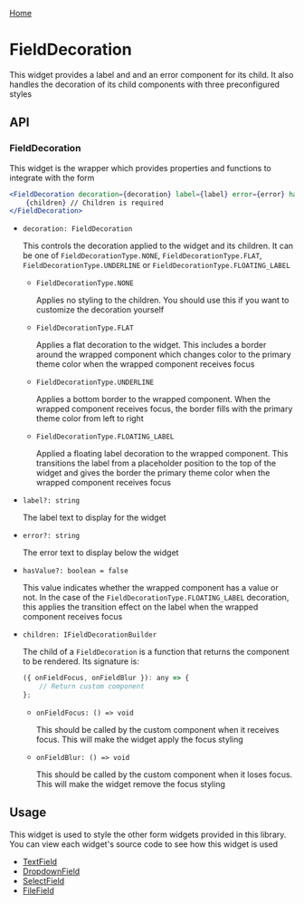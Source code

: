 [Home](../README.md)

# FieldDecoration

This widget provides a label and and an error component for its child. It also handles the
decoration of its child components with three preconfigured styles

## API

### FieldDecoration

This widget is the wrapper which provides properties and functions to integrate with the form

```jsx
<FieldDecoration decoration={decoration} label={label} error={error} hasValue={hasValue}>
    {children} // Children is required
</FieldDecoration>
```

-   `decoration: FieldDecoration`

    This controls the decoration applied to the widget and its children. It can be one of
    `FieldDecorationType.NONE`, `FieldDecorationType.FLAT`, `FieldDecorationType.UNDERLINE` or
    `FieldDecorationType.FLOATING_LABEL`

    -   `FieldDecorationType.NONE`

        Applies no styling to the children. You should use this if you want to customize the
        decoration yourself

    -   `FieldDecorationType.FLAT`

        Applies a flat decoration to the widget. This includes a border around the wrapped
        component which changes color to the primary theme color when the wrapped component receives
        focus

    -   `FieldDecorationType.UNDERLINE`

        Applies a bottom border to the wrapped component. When the wrapped component receives
        focus, the border fills with the primary theme color from left to right

    -   `FieldDecorationType.FLOATING_LABEL`

        Applied a floating label decoration to the wrapped component. This transitions the label
        from a placeholder position to the top of the widget and gives the border the primary theme
        color when the wrapped component receives focus

-   `label?: string`

    The label text to display for the widget

-   `error?: string`

    The error text to display below the widget

-   `hasValue?: boolean = false`

    This value indicates whether the wrapped component has a value or not. In the case of the
    `FieldDecorationType.FLOATING_LABEL` decoration, this applies the transition effect on the
    label when the wrapped component receives focus

-   `children: IFieldDecorationBuilder`

    The child of a `FieldDecoration` is a function that returns the component to be rendered. Its
    signature is:

    ```jsx
    ({ onFieldFocus, onFieldBlur }): any => {
        // Return custom component
    };
    ```

    -   `onFieldFocus: () => void`

        This should be called by the custom component when it receives focus. This will make the
        widget apply the focus styling

    -   `onFieldBlur: () => void`

        This should be called by the custom component when it loses focus. This will make the widget
        remove the focus styling

## Usage

This widget is used to style the other form widgets provided in this library. You can view each
widget's source code to see how this widget is used

-   [TextField](../src/form/text-field/index.tsx)
-   [DropdownField](../src/form/dropdown-field/index.tsx)
-   [SelectField](../src/form/select-field/index.tsx)
-   [FileField](../src/form/file-field/index.tsx)
